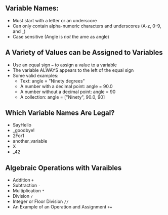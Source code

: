 
## Variable Names:
- Must start with a letter or an underscore
- Can only contain alpha-numeric characters and underscores (A-z, 0-9, and _)
- Case sensitive (Angle is _not_ the ame as angle)

## A Variety of Values can be Assigned to Variables
- Use an equal sign `=` to assign a value to a variable
- The variable ALWAYS appears to the left of the equal sign
- Some valid examples: 
    - Text: angle = "Ninety degrees"
    - A number with a decimal point: angle = 90.0
    - A number without a decimal point: angle = 90
    - A collection: angle = ["Ninety", 90.0, 90]

## Which Variable Names Are Legal?
- SayHello
- _goodbye!
- 2For1
- another_variable
- X
- _42

## Algebraic Operations with Varaibles
- Addition `+`
- Subtraction `-`
- Multiplication `*`
- Division `/`
- Integer or Floor Division `//`
- An Example of an Operation and Assignment `+=`